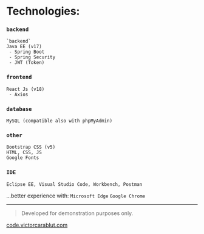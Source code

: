 # Technologies:

### `backend`
```
`backend`
Java EE (v17)
 - Spring Boot
 - Spring Security
 - JWT (Token)
```

### `frontend`
```
React Js (v18)
 - Axios
```

### `database`
```
MySQL (compatible also with phpMyAdmin)
```

### `other`
```
Bootstrap CSS (v5)
HTML, CSS, JS
Google Fonts
```

### `IDE`
```
Eclipse EE, Visual Studio Code, Workbench, Postman
```

...better experience with: `Microsoft Edge` `Google Chrome`

_____________

> Developed for demonstration purposes only.

[code.victorcarablut.com](https://code.victorcarablut.com)
